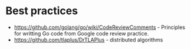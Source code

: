 # Best practices 

- https://github.com/golang/go/wiki/CodeReviewComments - Principles for writting Go code from Google code review practice.
- https://github.com/tlaplus/DrTLAPlus - distributed algorithms
